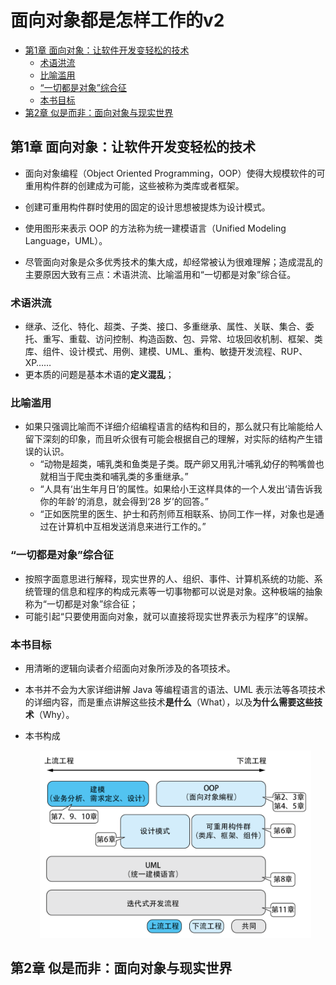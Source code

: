 面向对象都是怎样工作的v2
===

- [第1章 面向对象：让软件开发变轻松的技术](#第1章-面向对象让软件开发变轻松的技术)
    - [术语洪流](#术语洪流)
    - [比喻滥用](#比喻滥用)
    - [“一切都是对象”综合征](#一切都是对象综合征)
    - [本书目标](#本书目标)
- [第2章 似是而非：面向对象与现实世界](#第2章-似是而非面向对象与现实世界)

## 第1章 面向对象：让软件开发变轻松的技术

- 面向对象编程（Object Oriented Programming，OOP）使得大规模软件的可重用构件群的创建成为可能，这些被称为类库或者框架。
- 创建可重用构件群时使用的固定的设计思想被提炼为设计模式。
- 使用图形来表示 OOP 的方法称为统一建模语言（Unified Modeling Language，UML）。
  
- 尽管面向对象是众多优秀技术的集大成，却经常被认为很难理解；造成混乱的主要原因大致有三点：术语洪流、比喻滥用和“一切都是对象”综合征。

### 术语洪流
- 继承、泛化、特化、超类、子类、接口、多重继承、属性、关联、集合、委托、重写、重载、访问控制、构造函数、包、异常、垃圾回收机制、框架、类库、组件、设计模式、用例、建模、UML、重构、敏捷开发流程、RUP、XP……
- 更本质的问题是基本术语的**定义混乱**；

### 比喻滥用
- 如果只强调比喻而不详细介绍编程语言的结构和目的，那么就只有比喻能给人留下深刻的印象，而且听众很有可能会根据自己的理解，对实际的结构产生错误的认识。
    - “动物是超类，哺乳类和鱼类是子类。既产卵又用乳汁哺乳幼仔的鸭嘴兽也就相当于爬虫类和哺乳类的多重继承。”
    - “人具有‘出生年月日’的属性。如果给小王这样具体的一个人发出‘请告诉我你的年龄’的消息，就会得到‘28 岁’的回答。”
    - “正如医院里的医生、护士和药剂师互相联系、协同工作一样，对象也是通过在计算机中互相发送消息来进行工作的。”

### “一切都是对象”综合征
- 按照字面意思进行解释，现实世界的人、组织、事件、计算机系统的功能、系统管理的信息和程序的构成元素等一切事物都可以说是对象。这种极端的抽象称为“一切都是对象”综合征；
- 可能引起“只要使用面向对象，就可以直接将现实世界表示为程序”的误解。


### 本书目标
- 用清晰的逻辑向读者介绍面向对象所涉及的各项技术。
- 本书并不会为大家详细讲解 Java 等编程语言的语法、UML 表示法等各项技术的详细内容，而是重点讲解这些技术**是什么**（What），以及**为什么需要这些技术**（Why）。

- 本书构成

    <div align="center"><img src="./_assets/面向对象的全貌和本书的构成.png" height="300" /></div>


## 第2章 似是而非：面向对象与现实世界